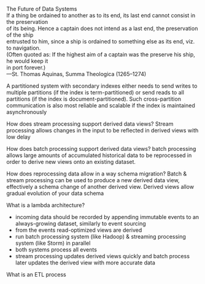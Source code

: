 
The Future of Data Systems  
If a thing be ordained to another as to its end, its last end cannot consist in the preservation  
of its being. Hence a captain does not intend as a last end, the preservation of the ship  
entrusted to him, since a ship is ordained to something else as its end, viz. to navigation.  
(Often quoted as: If the highest aim of a captain was the preserve his ship, he would keep it  
in port forever.)  
—St. Thomas Aquinas, Summa Theologica (1265–1274)

A partitioned system with secondary indexes either needs to send writes to multiple partitions (if the index is term-partitioned) or send reads to all partitions (if the index is document-partitioned). Such cross-partition communication is also most reliable and scalable if the index is maintained asynchronously

How does stream processing support derived data views?
Stream processing allows changes in the input to be reflected in derived views with low delay

How does batch processing support derived data views?
batch processing allows large amounts of accumulated historical data to be reprocessed in order to derive new views onto an existing dataset.

How does reprocessing data allow in a way schema migration?
Batch & stream processing can be used to produce a new derived data view, effectively a schema change of another derived view. Derived views allow gradual evolution of your data schema 

What is a lambda architecture?
- incoming data should be recorded by appending immutable events to an always-growing dataset, similarly to event sourcing
- from the events read-optimized views are derived
- run batch processing system (like Hadoop) & streaming processing system (like Storm) in parallel
- both systems process all events
- stream processing updates derived views quickly and batch process later updates the derived view with more accurate data

What is an ETL process
